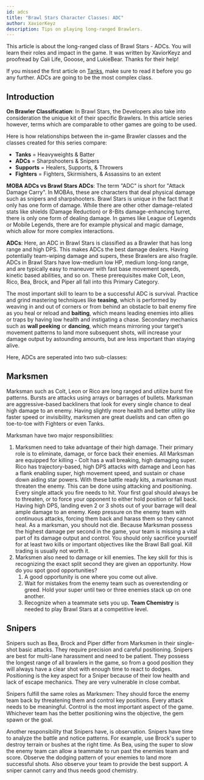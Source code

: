 ```yaml
---
id: adcs
title: "Brawl Stars Character Classes: ADC"
author: XaviorKeyz
description: Tips on playing long-ranged Brawlers.
---
```


This article is about the long-ranged class of Brawl Stars - ADCs. You will learn their roles and impact in the game. It was written by XaviorKeyz and proofread by Cali Life, Gooose, and LukieBear. Thanks for their help!

If you missed the first article on [Tanks](/blog/guides/tanks), make sure to read it before you go any further. ADCs are going to be the most complex class.

Introduction
---

**On Brawler Classification**: In Brawl Stars, the Developers also take into consideration the unique kit of their specific Brawlers. In this article series however, terms which are comparable to other games are going to be used.

Here is how relationships between the in-game Brawler classes and the classes created for this series compare:

* **Tanks** = Heavyweights & Batter
* **ADCs** = Sharpshooters & Snipers
* **Supports** = Healers, Supports, & Throwers
* **Fighters** = Fighters, Skirmishers, & Assassins to an extent

**MOBA ADCs vs Brawl Stars ADCs**: The term "ADC" is short for "Attack Damage Carry". In MOBAs, these are characters that deal physical damage such as snipers and sharpshooters. Brawl Stars is unique in the fact that it only has one form of damage. While there are other other damage-related stats like shields (Damage Reduction) or 8-Bits damage-enhancing turret, there is only one form of dealing damage. In games like League of Legends or Mobile Legends, there are for example physical and magic damage, which allow for more complex interactions.

**ADCs**: Here, an ADC in Brawl Stars is classified as a Brawler that has long range and high DPS. This makes ADCs the best damage dealers. Having potentially team-wiping damage and supers, these Brawlers are also fragile. ADCs in Brawl Stars have low-medium low HP, medium long-long range, and are typically easy to maneuver with fast base movement speeds, kinetic based abilities, and so on. These prerequisites make Colt, Leon, Rico, Bea, Brock, and Piper all fall into this Primary Category.

The most important skill to learn to be a successful ADC is survival. Practice and grind mastering techniques like **teasing**, which is performed by weaving in and out of corners or from behind an obstacle to bait enemy fire as you heal or reload and **baiting**, which means leading enemies into allies or traps by having low health and instigating a chase. Secondary mechanics such as **wall peeking** or **dancing**, which means mirroring your target’s movement patterns to land more subsequent shots, will increase your damage output by astounding amounts, but are less important than staying alive.

Here, ADCs are seperated into two sub-classes:

Marksmen
---

Marksman such as Colt, Leon or Rico are long ranged and utilize burst fire patterns. Bursts are attacks using arrays or barrages of bullets. Marksman are aggressive-based backliners that look for every single chance to deal high damage to an enemy. Having slightly more health and better utility like faster speed or invisibility, marksmen are great duelists and can often go toe-to-toe with Fighters or even Tanks.

Marksman have two major responsibilities:

1. Marksmen need to take advantage of their high damage. Their primary role is to eliminate, damage, or force back their enemies. All Marksman are equipped for killing - Colt has a wall breaking, high damaging super. Rico has trajectory-based, high DPS attacks with damage and Leon has a flank enabling super, high movement speed, and sustain or chase down aiding star powers. With these battle ready kits, a marksman must threaten the enemy. This can be done using attacking and positioning. Every single attack you fire needs to hit. Your first goal should always be to threaten, or to force your opponent to either hold position or fall back. Having high DPS, landing even 2 or 3 shots out of your barrage will deal ample damage to an enemy. Keep pressure on the enemy team with continuous attacks, forcing them back and harass them so they cannot heal. As a marksman, you should not die. Because Marksman possess the highest damage per second in the game, your team is missing a vital part of its damage output and control. You should only sacrifice yourself for at least two kills or important objectives like the Brawl Ball goal. Kill trading is usually not worth it.
2. Marksmen also need to damage or kill enemies. The key skill for this is recognizing the exact split second they are given an opportunity. How do you spot good opportunities?
   1. A good opportunity is one where you come out alive.
   2. Wait for mistakes from the enemy team such as overextending or greed. Hold your super until two or three enemies stack up on one another.
   3. Recognize when a teammate sets you up. **Team Chemistry** is needed to play Brawl Stars at a competitive level.

Snipers
---

Snipers such as Bea, Brock and Piper differ from Marksmen in their single-shot basic attacks. They require precision and careful positioning. Snipers are best for multi-lane harassment and need to be patient. They possess the longest range of all brawlers in the game, so from a good position they will always have a clear shot with enough time to react to dodges. Positioning is the key aspect for a Sniper because of their low health and lack of escape mechanics. They are very vulnerable in close combat.

Snipers fulfill the same roles as Marksmen: They should force the enemy team back by threatening them and control key positions. Every attack needs to be meaningful.
Control is the most important aspect of the game. Whichever team has the better positioning wins the objective, the gem spawn or the goal.

Another responsibility that Snipers have, is observation. Snipers have time to analyze the battle and notice patterns. For example, use Brock's super to destroy terrain or bushes at the right time. As Bea, using the super to slow the enemy team can allow a teammate to run past the enemies team and score. Observe the dodging pattern of your enemies to land more successful shots. Also observe your team to provide the best support. A sniper cannot carry and thus needs good chemistry.
